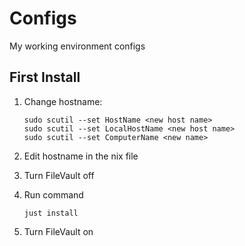 # Configs
My working environment configs

## First Install

1. Change hostname:

    ```shell
    sudo scutil --set HostName <new host name>
    sudo scutil --set LocalHostName <new host name>
    sudo scutil --set ComputerName <new name>
    ```

1. Edit hostname in the nix file

1. Turn FileVault off

1. Run command

    ```shell
    just install
    ```

1. Turn FileVault on

